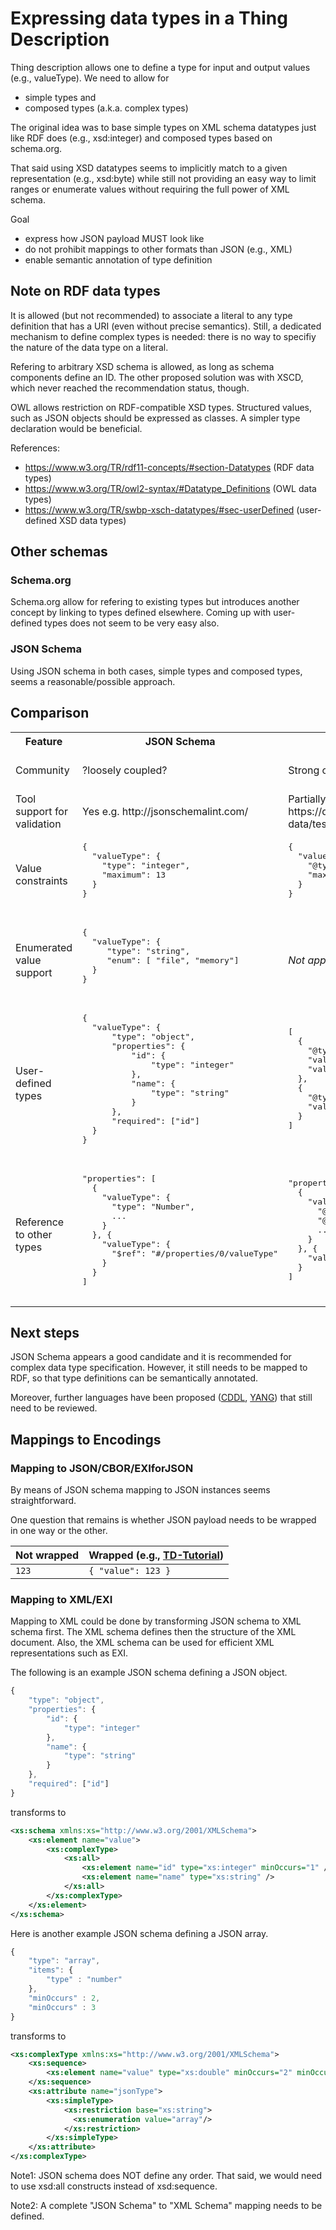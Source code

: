 # Expressing data types in a Thing Description

Thing description allows one to define a type for input and output values
(e.g., valueType). We need to allow for
- simple types and
- composed types (a.k.a. complex types)

The original idea was to base simple types on XML schema datatypes just like RDF
does (e.g., xsd:integer) and composed types based on schema.org.

That said using XSD datatypes seems to implicitly match to a given
representation (e.g., xsd:byte) while still not providing an easy way to limit
ranges or enumerate values without requiring the full power of XML schema.

Goal
- express how JSON payload MUST look like
- do not prohibit mappings to other formats than JSON (e.g., XML)
- enable semantic annotation of type definition

## Note on RDF data types

It is allowed (but not recommended) to associate a literal to any type
definition that has a URI (even without precise semantics). Still, a dedicated
mechanism to define complex types is needed: there is no way to specifiy the
nature of the data type on a literal.

Refering to arbitrary XSD schema is allowed, as long as schema components
define an ID. The other proposed solution was with XSCD, which never reached
the recommendation status, though.

OWL allows restriction on RDF-compatible XSD types. Structured values, such as
JSON objects should be expressed as classes. A simpler type declaration would
be beneficial.

References:
- https://www.w3.org/TR/rdf11-concepts/#section-Datatypes (RDF data types)
- https://www.w3.org/TR/owl2-syntax/#Datatype_Definitions (OWL data types)
- https://www.w3.org/TR/swbp-xsch-datatypes/#sec-userDefined (user-defined XSD data types)

## Other schemas

### Schema.org

Schema.org allow for refering to existing types but introduces
another concept by linking to types defined
elsewhere. Coming up with user-defined types does not seem to be very easy also.

### JSON Schema

Using JSON schema in both cases, simple types and composed
types, seems a reasonable/possible approach.


## Comparison

<table>
  <tr>
    <th>Feature</th>
    <th>JSON Schema</th>
    <th>Schema.org</th>
    <th>Proposal from <a href="https://github.com/w3c/wot/issues/122">issue #122</a></th>
    <th>Notes</td>
  </tr>
  <tr>
    <td>Community</td>
    <td>?loosely coupled?</td>
    <td>Strong community</td>
    <td>None</td>
    <td>Schema.org vocabulary is shared between different parties (e.g., Bing, Google, Yahoo)</td>
  </tr>
  <tr>
    <td>Tool support for validation</td>
    <td>Yes e.g.  http://jsonschemalint.com/</td>
    <td>Partially, e.g. https://developers.google.com/structured-data/testing-tool/</td>
    <td>None</td>
    <td>Google's tool only check against existing classes and data types.</td>
  </tr>
  <tr>
    <td>Value constraints</td>
    <td>
      <pre>
{
  "valueType": {
    "type": "integer",
    "maximum": 13
  }
}
      </pre>
    </td>
    <td>
      <pre>
{
  "valueType": {
    "@type": "Integer",
    "maxValue": 13
  }
}
      </pre>
    </td>
    <td>
      <pre>
{
  "type": "integer",
  "max": 13
  "units": "celsius"
}
      </pre>
    </td>
    <td>The third stucture does not differentiate between <i>quantities</i> and the <i>values</i> these quantities are associated with</td>
  </tr>

  <tr>
    <td>Enumerated value support</td>
    <td>
      <pre>
{
  "valueType": {
     "type": "string",
     "enum": [ "file", "memory"]
  }
}
      </pre>
    </td>
    <td>
      <i>Not applicable</i>
    </td>
    <td>
      <pre>
{
  "enum": ["file", "memory"]
}
      </pre>
    </td>
    <td>Enumerations values might not be of type "string", e.g. dates (see [example of US holidays](https://www.w3.org/TR/xmlschema-2/#rf-enumeration))</td>
  </tr>

  <tr>
    <td>User-defined types</td>
    <td>
      <pre>
{
  "valueType": {
      "type": "object",
      "properties": {
          "id": {
              "type": "integer"
          },
          "name": {
              "type": "string"
          }
      },
      "required": ["id"]
  }
}
      </pre>
    </td>
    <td>
      <pre>
[
  {
    "@type": "PropertyValueSpecification",
    "valueName": "id",
    "valueRequired": true,
  },
  {
    "@type": "PropertyValueSpecification",
    "valueName": "name"
  }
]
      </pre>
    </td>
    <td>
      <pre>
{
  "type": {
    "id": "integer",
    "name": "integer"
  }
}
      </pre>
    </td>
    <td>A request to the schema.org community is needed to extend its model</td>
  </tr>
  <tr>
    <td>Reference to other types</td>
    <td>
      <pre>
"properties": [
  {
    "valueType": {
      "type": "Number",
      ...
    }
  }, {
    "valueType": {
      "$ref": "#/properties/0/valueType"
    }
  }
]
      </pre>
    </td>
    <td>
      <pre>
"properties": [
  {
    "valueType": {
      "@id": "valType1",
      "@type": "Number",
      ...
    }
  }, {
    "valueType": "valType1"
  }
]
      </pre>
    </td>
    <td>
      <pre>
"property1": {
  "type": "number",
  ...
},
"property2": "@property1"
      </pre>
    </td>
    <td>
      In the third structure, property2 must be identical to property1? Is
      property2 needed then?
    </td>
  </tr>
</table>

## Next steps

JSON Schema appears a good candidate and it is recommended for complex data
type specification. However, it still needs to be mapped to RDF, so that type
definitions can be semantically annotated.

Moreover, further languages have been proposed
([CDDL](https://tools.ietf.org/html/draft-greevenbosch-appsawg-cbor-cddl-08),
[YANG](https://tools.ietf.org/html/draft-ietf-netmod-rfc6020bis-12))
that still need to be reviewed.


## Mappings to Encodings

### Mapping to JSON/CBOR/EXIforJSON

By means of JSON schema mapping to JSON instances seems straightforward. 

One question that remains is whether JSON payload needs to be wrapped in one way or the other. 


| Not wrapped   | Wrapped (e.g., [TD-Tutorial](https://github.com/w3c/wot/blob/master/TF-TD/Tutorial.md))   |
| ------------- | ------------- |
| `123`         | `{ "value": 123 }`  |


### Mapping to XML/EXI


Mapping to XML could be done by transforming JSON schema to XML schema first. The XML schema defines then the structure of the XML document. Also, the XML schema can be used for efficient XML representations such as EXI.

The following is an example JSON schema defining a JSON object.

```javascript
{
    "type": "object",
    "properties": {
        "id": {
            "type": "integer"
        },
        "name": {
            "type": "string"
        }
    },
    "required": ["id"]
}
```

transforms to 

```xml
<xs:schema xmlns:xs="http://www.w3.org/2001/XMLSchema">
    <xs:element name="value">
        <xs:complexType>
            <xs:all>
                <xs:element name="id" type="xs:integer" minOccurs="1" />
                <xs:element name="name" type="xs:string" />
            </xs:all>
        </xs:complexType>
    </xs:element>
</xs:schema>
```

Here is another example JSON schema defining a JSON array.

```javascript
{
    "type": "array",
    "items": {
        "type" : "number"
    },
    "minOccurs" : 2,
    "minOccurs" : 3
}
```

transforms to 

```xml
<xs:complexType xmlns:xs="http://www.w3.org/2001/XMLSchema">
    <xs:sequence>
        <xs:element name="value" type="xs:double" minOccurs="2" minOccurs="3" />
    </xs:sequence>
    <xs:attribute name="jsonType">
        <xs:simpleType>
            <xs:restriction base="xs:string">
              <xs:enumeration value="array"/>
            </xs:restriction>
        </xs:simpleType>
    </xs:attribute>
</xs:complexType>
```

Note1: JSON schema does NOT define any order. That said, we would need to use xsd:all constructs instead of xsd:sequence. 

Note2: A complete "JSON Schema" to "XML Schema" mapping needs to be defined. 
